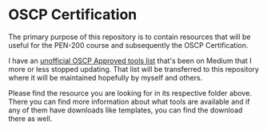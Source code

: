 # OSCP Certification

The primary purpose of this repository is to contain resources that will be useful for the PEN-200 course and subsequently the OSCP Certification.

I have an [unofficial OSCP Approved tools list](https://falconspy.medium.com/unofficial-oscp-approved-tools-b2b4e889e707) that's been on Medium that I more or less stopped updating. That list will be transferred to this repository where it will be maintained hopefully by myself and others.

Please find the resource you are looking for in its respective folder above. There you can find more information about what tools are available and if any of them have downloads like templates, you can find the download there as well.